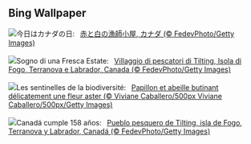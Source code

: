 ## Bing Wallpaper
![](https://www.bing.com/th?id=OHR.CanadaDayFogo_JA-JP7164591765_UHD.jpg&w=1000)今日はカナダの日:&nbsp;&ensp;[赤と白の漁師小屋, カナダ (© FedevPhoto/Getty Images)](https://www.bing.com/th?id=OHR.CanadaDayFogo_JA-JP7164591765_UHD.jpg)
<br><br/>
![](https://www.bing.com/th?id=OHR.CanadaDayFogo_IT-IT2208843144_UHD.jpg&w=1000)Sogno di una Fresca Estate:&nbsp;&ensp;[Villaggio di pescatori di Tilting, Isola di Fogo, Terranova e Labrador, Canada (© FedevPhoto/Getty Images)](https://www.bing.com/th?id=OHR.CanadaDayFogo_IT-IT2208843144_UHD.jpg)
<br><br/>
![](https://www.bing.com/th?id=OHR.ButterflyPurpleFlower_FR-FR7407948243_UHD.jpg&w=1000)Les sentinelles de la biodiversité:&nbsp;&ensp;[Papillon et abeille butinant délicatement une fleur aster (© Viviane Caballero/500px Viviane Caballero/500px/Getty Images)](https://www.bing.com/th?id=OHR.ButterflyPurpleFlower_FR-FR7407948243_UHD.jpg)
<br><br/>
![](https://www.bing.com/th?id=OHR.CanadaDayFogo_ES-ES1121865641_UHD.jpg&w=1000)Canadá cumple 158 años:&nbsp;&ensp;[Pueblo pesquero de Tilting, isla de Fogo, Terranova y Labrador, Canadá (© FedevPhoto/Getty Images)](https://www.bing.com/th?id=OHR.CanadaDayFogo_ES-ES1121865641_UHD.jpg)
<br><br/>
